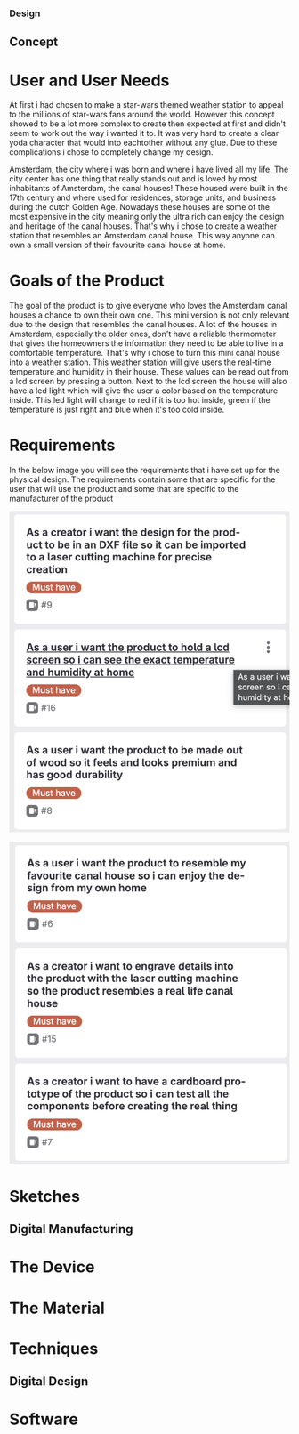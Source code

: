 ### Design

## Concept

# User and User Needs

At first i had chosen to make a star-wars themed weather station to appeal to the millions of star-wars fans around the world. However this concept showed to be a lot more complex to create then expected at first and didn't seem to work out the way i wanted it to. It was very hard to create a clear yoda character that would into eachtother without any glue. Due to these complications i chose to completely change my design.

Amsterdam, the city where i was born and where i have lived all my life. The city center has one thing that really stands out and is loved by most inhabitants of Amsterdam, the canal houses! These housed were built in the 17th century and where used for residences, storage units, and business during the dutch Golden Age. Nowadays these houses are some of the most expensive in the city meaning only the ultra rich can enjoy the design and heritage of the canal houses.
That's why i chose to create a weather station that resembles an Amsterdam canal house. This way anyone can own a small version of their favourite canal house at home.

# Goals of the Product

The goal of the product is to give everyone who loves the Amsterdam canal houses a chance to own their own one. This mini version is not only relevant due to the design that resembles the canal houses. A lot of the houses in Amsterdam, especially the older ones, don't have a reliable thermometer that gives the homeowners the information they need to be able to live in a comfortable temperature. That's why i chose to turn this mini canal house into a weather station. This weather station will give users the real-time temperature and humidity in their house. These values can be read out from a lcd screen by pressing a button. Next to the lcd screen the house will also have a led light which will give the user a color based on the temperature inside. This led light will change to red if it is too hot inside, green if the temperature is just right and blue when it's too cold inside.

# Requirements

In the below image you will see the requirements that i have set up for the physical design. The requirements contain some that are specific for the user that will use the product and some that are specific to the manufacturer of the product

![Requirements Physical Design](../assets/Requirements_Physical_1.png) 

![Requirements Physical Design](../assets/Requirements_Physical_2.png)

# Sketches

## Digital Manufacturing

# The Device

# The Material

# Techniques

## Digital Design

# Software

# 